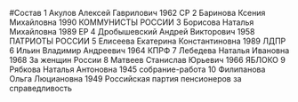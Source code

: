 #Состав
1 Акулов Алексей Гаврилович 1962 СР
2 Баринова Ксения Михайловна 1990 КОММУНИСТЫ РОССИИ
3 Борисова Наталья Михайловна 1989 ЕР
4 Дробышевский Андрей Викторович 1958 ПАТРИОТЫ РОССИИ
5 Елисеева Екатерина Константиновна 1989 ЛДПР
6 Ильин Владимир Андреевич 1964 КПРФ
7 Лебедева Наталья Ивановна 1968 За женщин России
8 Матвеев Станислав Юрьевич 1966 ЯБЛОКО
9 Рябкова Наталья Антоновна 1945 собрание-работа
10 Филипанова Ольга Люциановна 1949 Российская партия пенсионеров за справедливость
